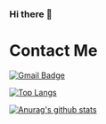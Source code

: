 ### Hi there 👋

<!--
**Aerim/Aerim** is a ✨ _special_ ✨ repository because its `README.md` (this file) appears on your GitHub profile.

Here are some ideas to get you started:

- 🔭 I’m currently working on ...
- 🌱 I’m currently learning ...
- 👯 I’m looking to collaborate on ...
- 🤔 I’m looking for help with ...
- 💬 Ask me about ...
- 📫 How to reach me: ...
- 😄 Pronouns: ...
- ⚡ Fun fact: ...
-->

Contact Me
==========

 [![Gmail Badge](https://img.shields.io/badge/Gmail-d14836?style=flat-square&logo=Gmail&logoColor=white&link=mailto:wjsdofla7882@gmail.com)](mailto:wjsdofla7882@gmail.com)


[![Top Langs](https://github-readme-stats.vercel.app/api/top-langs/?username=Aerim&layout=compact)](https://github.com/Aerim/github-readme-stats)


[![Anurag's github stats](https://github-readme-stats.vercel.app/api?username=Aerim)](https://github.com/Aerim/github-readme-stats)
